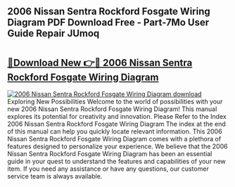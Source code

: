 ## 2006 Nissan Sentra Rockford Fosgate Wiring Diagram PDF Download Free - Part-7Mo User Guide Repair JUmoq

# <h2><a href="http://dfsm5h.blite.top/?on=2006+Nissan+Sentra+Rockford+Fosgate+Wiring+Diagram">🔗Download New 👉🔴 2006 Nissan Sentra Rockford Fosgate Wiring Diagram</a></h2>

[![2006 Nissan Sentra Rockford Fosgate Wiring Diagram download](https://i.imgur.com/lujVjoI.png)](http://dfsm5h.blite.top/?on=2006+Nissan+Sentra+Rockford+Fosgate+Wiring+Diagram)
Exploring New Possibilities Welcome to the world of possibilities with your new 2006 Nissan Sentra Rockford Fosgate Wiring Diagram! This manual explores its potential for creativity and innovation. Please Refer to the Index 2006 Nissan Sentra Rockford Fosgate Wiring Diagram The index at the end of this manual can help you quickly locate relevant information. This 2006 Nissan Sentra Rockford Fosgate Wiring Diagram comes with a plethora of features designed to personalize your experience. We believe that the 2006 Nissan Sentra Rockford Fosgate Wiring Diagram has been an essential guide in your quest to understand the features and capabilities of your new item. If you need any assistance or have any questions, our customer service team is always available.
